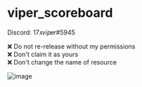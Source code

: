 # viper_scoreboard

Discord: 17𝑥𝑣𝑖𝑝𝑒𝑟#5945

❌ Do not re-release without my permissions                                                                                                                               
❌ Don't claim it as yours                                                                                                                                               
❌ Don't change the name of resource                                                                                                                                     

![image](https://user-images.githubusercontent.com/93407500/192151827-c646dc5f-1d78-474e-b223-c9e86eb798fb.png)
